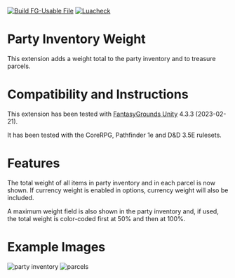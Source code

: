[![Build FG-Usable File](https://github.com/FG-Unofficial-Developers-Guild/FG-CoreRPG-Party-Inventory-Weight/actions/workflows/create-ext.yml/badge.svg)](https://github.com/FG-Unofficial-Developers-Guild/FG-CoreRPG-Party-Inventory-Weight/actions/workflows/create-ext.yml) [![Luacheck](https://github.com/FG-Unofficial-Developers-Guild/FG-CoreRPG-Party-Inventory-Weight/actions/workflows/luacheck.yml/badge.svg)](https://github.com/FG-Unofficial-Developers-Guild/FG-CoreRPG-Party-Inventory-Weight/actions/workflows/luacheck.yml)

# Party Inventory Weight
This extension adds a weight total to the party inventory and to treasure parcels.

# Compatibility and Instructions
This extension has been tested with [FantasyGrounds Unity](https://www.fantasygrounds.com/home/FantasyGroundsUnity.php) 4.3.3 (2023-02-21).

It has been tested with the CoreRPG, Pathfinder 1e and D&D 3.5E rulesets.

# Features
The total weight of all items in party inventory and in each parcel is now shown. If currency weight is enabled in options, currency weight will also be included.

A maximum weight field is also shown in the party inventory and, if used, the total weight is color-coded first at 50% and then at 100%.

# Example Images
![party inventory](https://user-images.githubusercontent.com/1916835/123844723-5ded3500-d8e1-11eb-8c63-8cc0c04ee77e.png)
![parcels](https://user-images.githubusercontent.com/1916835/123844744-634a7f80-d8e1-11eb-99d5-b71bf28f1fcc.png)
